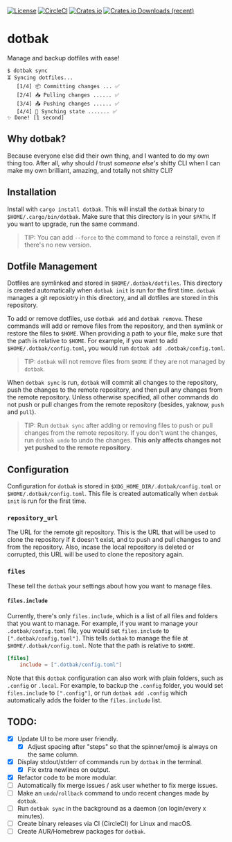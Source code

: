 [![License](https://img.shields.io/github/license/cogsandsquigs/dotbak?style=for-the-badge)](https://github.com/cogsandsquigs/dotbak/blob/main/LICENSE)
[![CircleCI](https://img.shields.io/circleci/build/github/cogsandsquigs/dotbak/main?style=for-the-badge)](https://app.circleci.com/pipelines/github/cogsandsquigs/dotbak)
[![Crates.io](https://img.shields.io/crates/v/dotbak?style=for-the-badge)](https://crates.io/crates/dotbak)
[![Crates.io Downloads (recent)](https://img.shields.io/crates/dr/dotbak?style=for-the-badge)](https://crates.io/crates/dotbak)

# dotbak

Manage and backup dotfiles with ease!

```terminal
$ dotbak sync
⏳ Syncing dotfiles...
   [1/4] 📦 Committing changes ... ✅
   [2/4] 📥 Pulling changes ...... ✅
   [3/4] 📤 Pushing changes ...... ✅
   [4/4] 🔄 Synching state ....... ✅
✨ Done! [1 second]
```

## Why dotbak?

Because everyone else did their own thing, and I wanted to do my own thing too. After all, why should _I_ trust _someone else's_ shitty CLI when I can make my own brilliant, amazing, and totally not shitty CLI?

## Installation

Install with `cargo install dotbak`. This will install the `dotbak` binary to `$HOME/.cargo/bin/dotbak`. Make sure that this directory is in your `$PATH`. If you want to upgrade, run the same command.

> TIP: You can add `--force` to the command to force a reinstall, even if there's no new version.

## Dotfile Management

Dotfiles are symlinked and stored in `$HOME/.dotbak/dotfiles`. This directory is created automatically when `dotbak init` is run for the first time. `dotbak` manages a git reposiotry in this directory, and all dotfiles are stored in this repository.

To add or remove dotfiles, use `dotbak add` and `dotbak remove`. These commands will add or remove files from the repository, and then symlink or restore the files to `$HOME`. When providing a path to your file, make sure that the path is relative to `$HOME`. For example, if you want to add `$HOME/.dotbak/config.toml`, you would run `dotbak add .dotbak/config.toml`.

> TIP: `dotbak` will not remove files from `$HOME` if they are not managed by `dotbak`.

When `dotbak sync` is run, `dotbak` will commit all changes to the repository, push the changes to the remote repository, and then pull any changes from the remote repository. Unless otherwise specified, all other commands do not push or pull changes from the remote repository (besides, yaknow, `push` and `pull`).

> TIP: Run `dotbak sync` after adding or removing files to push or pull changes from the remote repository. If you don't want the changes, run `dotbak undo` to undo the changes. **This only affects changes not yet pushed to the remote repository**.

## Configuration

Configuration for `dotbak` is stored in `$XDG_HOME_DIR/.dotbak/config.toml` or `$HOME/.dotbak/config.toml`. This file is created automatically when `dotbak init` is run for the first time.

### `repository_url`

The URL for the remote git repository. This is the URL that will be used to clone the repository if it doesn't exist, and to push and pull changes to and from the repository. Also, incase the local repository is deleted or corrupted, this URL will be used to clone the repository again.

### `files`

These tell the `dotbak` your settings about how you want to manage files.

#### `files.include`

Currently, there's only `files.include`, which is a list of all files and folders that you want to manage. For example, if you want to manage your `.dotbak/config.toml` file, you would set `files.include` to `[".dotbak/config.toml"]`. This tells `dotbak` to manage the file at `$HOME/.dotbak/config.toml`. Note that the path is relative to `$HOME`.

```toml
[files]
	include = [".dotbak/config.toml"]
```

Note that this `dotbak` configuration can also work with plain folders, such as `.config` or `.local`. For example, to backup the `.config` folder, you would set `files.include` to `[".config"]`, or run `dotbak add .config` which automatically adds the folder to the `files.include` list.

## TODO:

-   [x] Update UI to be more user friendly.
    -   [x] Adjust spacing after "steps" so that the spinner/emoji is always on the same column.
-   [x] Display stdout/stderr of commands run by `dotbak` in the terminal.
    -   [x] Fix extra newlines on output.
-   [x] Refactor code to be more modular.
-   [ ] Automatically fix merge issues / ask user whether to fix merge issues.
-   [ ] Make an `undo`/`rollback` command to undo recent changes made by `dotbak`.
-   [ ] Run `dotbak sync` in the background as a daemon (on login/every x minutes).
-   [ ] Create binary releases via CI (CircleCI) for Linux and macOS.
-   [ ] Create AUR/Homebrew packages for `dotbak`.
